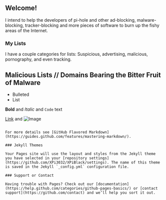 ## Welcome!



I intend to help the developers of pi-hole and other ad-blocking, malware-blocking, tracker-blocking and more pieces of software to burn up the fishy areas of the Internet.

### My Lists

I have a couple categories for lists: Suspicious, advertising, malicious, pornography, and even tracking. 

## Malicious Lists // Domains Bearing the Bitter Fruit of Malware


- Bulleted
- List

**Bold** and _Italic_ and `Code` text

[Link](url) and ![Image](src)
```

For more details see [GitHub Flavored Markdown](https://guides.github.com/features/mastering-markdown/).

### Jekyll Themes

Your Pages site will use the layout and styles from the Jekyll theme you have selected in your [repository settings](https://github.com/XPi3032/XPiBlack/settings). The name of this theme is saved in the Jekyll `_config.yml` configuration file.

### Support or Contact

Having trouble with Pages? Check out our [documentation](https://help.github.com/categories/github-pages-basics/) or [contact support](https://github.com/contact) and we’ll help you sort it out.
